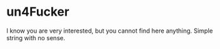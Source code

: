 # un4Fucker

I know you are very interested, but you cannot find here anything.
Simple string with no sense.
